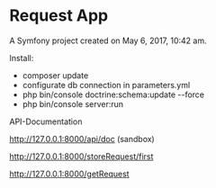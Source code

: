 Request App
=========

A Symfony project created on May 6, 2017, 10:42 am.

Install:
- composer update
- configurate db connection in parameters.yml
- php bin/console doctrine:schema:update --force
- php bin/console server:run


API-Documentation

http://127.0.0.1:8000/api/doc   (sandbox)

http://127.0.0.1:8000/storeRequest/first

http://127.0.0.1:8000/getRequest
